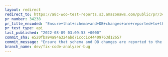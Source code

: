 ```yaml
---
layout: redirect
redirect_to: https://a8c-woo-test-reports.s3.amazonaws.com/public/pr/34238/api/index.html
pr_number: 34238
pr_title_encoded: "Ensure+that+schema+and+DB+changes+are+reported+to+the+changes+JSON+file."
pr_test_type: api
last_published: "2022-08-09 03:09:53 +0000"
commit_sha: e520fba94a94a324abd71ccc1c44409763d12657
commit_message: "Ensure that schema and DB changes are reported to the changes JSON file."
branch_name: dev/fix-code-analyzer-bug
---
```

